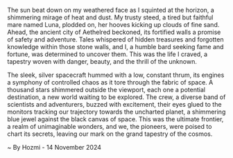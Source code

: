 
The sun beat down on my weathered face as I squinted at the horizon, a shimmering mirage of heat and dust. My trusty steed, a tired but faithful mare named Luna, plodded on, her hooves kicking up clouds of fine sand. Ahead, the ancient city of Aethelred beckoned, its fortified walls a promise of safety and adventure. Tales whispered of hidden treasures and forgotten knowledge within those stone walls, and I, a humble bard seeking fame and fortune, was determined to uncover them. This was the life I craved, a tapestry woven with danger, beauty, and the thrill of the unknown.

The sleek, silver spacecraft hummed with a low, constant thrum, its engines a symphony of controlled chaos as it tore through the fabric of space.  A thousand stars shimmered outside the viewport, each one a potential destination, a new world waiting to be explored. The crew, a diverse band of scientists and adventurers, buzzed with excitement, their eyes glued to the monitors tracking our trajectory towards the uncharted planet, a shimmering blue jewel against the black canvas of space. This was the ultimate frontier, a realm of unimaginable wonders, and we, the pioneers, were poised to chart its secrets, leaving our mark on the grand tapestry of the cosmos. 

~ By Hozmi - 14 November 2024
